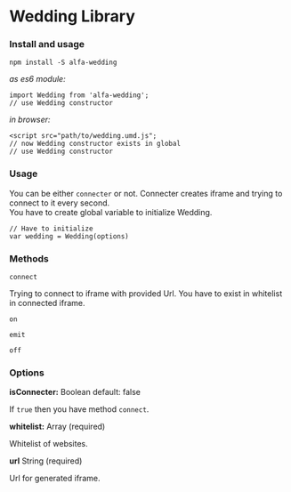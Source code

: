 # Wedding Library
    

### Install and usage  
    


```
npm install -S alfa-wedding
```  

_as es6 module:_  
```
import Wedding from 'alfa-wedding';
// use Wedding constructor
```  
  
_in browser:_  
```
<script src="path/to/wedding.umd.js";
// now Wedding constructor exists in global  
// use Wedding constructor  
```  

  
### Usage    
   

  
You can be either `connecter` or not. Connecter creates iframe and trying to connect to it every second.  
You have to create global variable to initialize Wedding.  
  
```
// Have to initialize
var wedding = Wedding(options)
```  
  
### Methods    
  

  
`connect`    
  
Trying to connect to iframe with provided Url. You have to exist in whitelist in connected iframe.
   
`on`  
  
  
`emit`  
  
  
`off`  
  
  

### Options  

  

**isConnecter:** Boolean 
default: false  
  
If `true` then you have method `connect`.  
  

**whitelist:** Array (required)
   
Whitelist of websites.  
  
**url** String (required)  
  
Url for generated iframe.  
  
